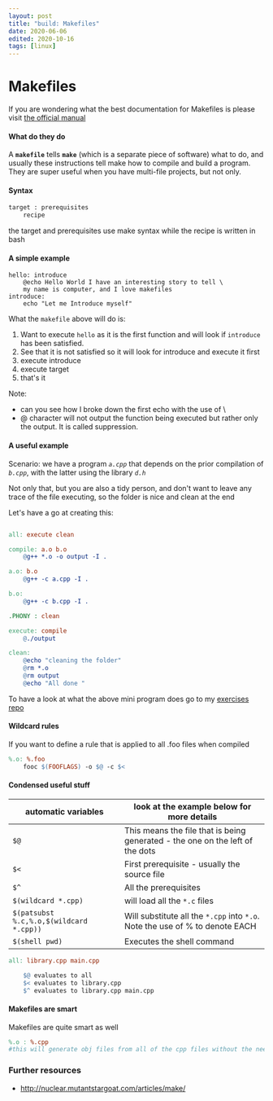 ```yaml
---
layout: post
title: "build: Makefiles"
date: 2020-06-06
edited: 2020-10-16
tags: [linux]
---
```

# Makefiles

If you are wondering what the best documentation for Makefiles is
please visit [the official manual](https://www.gnu.org/software/make/manual/make.pdf)

#### What do they do
A **`makefile`** tells **`make`** (which is a separate piece of software) what to
do, and usually these instructions tell make how to compile and build a
    program. They are super useful when you have multi-file projects, but not only.

#### Syntax

```bash
target : prerequisites
    recipe
```
the target and prerequisites use make syntax while the recipe is written in bash
#### A simple example

```
hello: introduce
    @echo Hello World I have an interesting story to tell \
    my name is computer, and I love makefiles
introduce:
    echo "Let me Introduce myself"
```
What the `makefile` above will do is:
1. Want to execute `hello` as it is the first function and will
   look if `introduce` has been satisfied.
2. See that it is not satisfied so it will look for introduce and execute it first
3. execute introduce
4. execute target
5. that's it

Note: 
- can you see how I broke down the first echo with the use of \
- @ character will not output the function being executed but
  rather only the output. It is called suppression.

#### A useful example
Scenario: we have a program *`a.cpp`* that depends on the prior
compilation of *`b.cpp`*, with the latter using the library *`d.h`*

Not only that, but you are also a tidy person, and don't want to
leave any trace of the file executing, so the folder is nice and
clean at the end

Let's have a go at creating this:

```makefile

all: execute clean

compile: a.o b.o 
	@g++ *.o -o output -I .

a.o: b.o 
	@g++ -c a.cpp -I .

b.o: 
	@g++ -c b.cpp -I .

.PHONY : clean

execute: compile
	@./output

clean:
	@echo "cleaning the folder"
	@rm *.o
	@rm output
	@echo "All done "

```

To have a look at what the above mini program does go to my
[exercises repo](https://github.com/cstml/leetcode-exercise-library/tree/master/etc/3-make-file-example)

#### Wildcard rules

If you want to define a rule that is applied to all .foo files when compiled 

```makefile
%.o: %.foo
    fooc $(FOOFLAGS) -o $@ -c $<
```


#### Condensed  useful stuff

| automatic variables                     | look at the example below for more details                   |
| --------------------------------------- | ------------------------------------------------------------ |
| `$@`                                    | This means the file that is being generated - the one on the left of the dots |
| `$<`                                    | First prerequisite - usually the source file                 |
| `$^`                                    | All the prerequisites                                        |
| `$(wildcard *.cpp)`                     | will load all the `*.c` files                                |
| `$(patsubst %.c,%.o,$(wildcard *.cpp))` | Will substitute all the `*.cpp` into `*.o`. Note the use of % to denote EACH |
| `$(shell pwd)`			              | Executes the shell command					|

```makefile
all: library.cpp main.cpp

    $@ evaluates to all 
    $< evaluates to library.cpp
    $^ evaluates to library.cpp main.cpp
```

#### Makefiles are smart

Makefiles are quite smart as well 

```makefile
%.o : %.cpp
#this will generate obj files from all of the cpp files without the need of any other command
```



### Further resources

- http://nuclear.mutantstargoat.com/articles/make/
